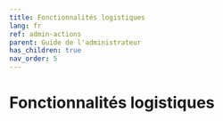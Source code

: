 ```yaml
---
title: Fonctionnalités logistiques
lang: fr
ref: admin-actions
parent: Guide de l'administrateur
has_children: true
nav_order: 5
---
```


# Fonctionnalités logistiques
